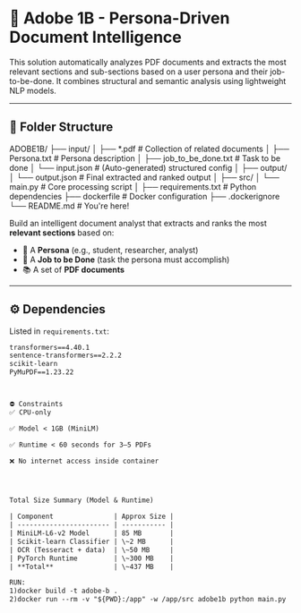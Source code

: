 # 🧠 Adobe 1B - Persona-Driven Document Intelligence

This solution automatically analyzes PDF documents and extracts the most relevant sections and sub-sections based on a user persona and their job-to-be-done. It combines structural and semantic analysis using lightweight NLP models.

---

## 📁 Folder Structure

ADOBE1B/
├── input/
│ ├── *.pdf # Collection of related documents
│ ├── Persona.txt # Persona description
│ ├── job_to_be_done.txt # Task to be done
│ └── input.json # (Auto-generated) structured config
│
├── output/
│ └── output.json # Final extracted and ranked output
│
├── src/
│ └── main.py # Core processing script
│
├── requirements.txt # Python dependencies
├── dockerfile # Docker configuration
├── .dockerignore
└── README.md # You're here!


Build an intelligent document analyst that extracts and ranks the most **relevant sections** based on:
- 👤 A **Persona** (e.g., student, researcher, analyst)
- 🎯 A **Job to be Done** (task the persona must accomplish)
- 📚 A set of **PDF documents**

---

## ⚙️ Dependencies

Listed in `requirements.txt`:
```txt
transformers==4.40.1
sentence-transformers==2.2.2
scikit-learn
PyMuPDF==1.23.22



⛔ Constraints
✅ CPU-only

✅ Model < 1GB (MiniLM)

✅ Runtime < 60 seconds for 3–5 PDFs

❌ No internet access inside container




Total Size Summary (Model & Runtime)

| Component               | Approx Size |
| ----------------------- | ----------- |
| MiniLM-L6-v2 Model      | 85 MB       |
| Scikit-learn Classifier | \~2 MB      |
| OCR (Tesseract + data)  | \~50 MB     |
| PyTorch Runtime         | \~300 MB    |
| **Total**               | \~437 MB    |

RUN:
1)docker build -t adobe-b .
2)docker run --rm -v "${PWD}:/app" -w /app/src adobe1b python main.py


